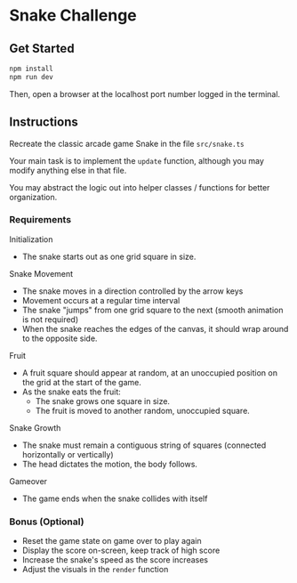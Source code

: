 # Snake Challenge

## Get Started
```bash
npm install
npm run dev
```

Then, open a browser at the localhost port number logged in the terminal.

## Instructions

Recreate the classic arcade game Snake in the file `src/snake.ts`

Your main task is to implement the `update` function, although you may modify anything
else in that file.

You may abstract the logic out into helper classes / functions for better organization.

### Requirements
Initialization
- The snake starts out as one grid square in size.

Snake Movement
- The snake moves in a direction controlled by the arrow keys
- Movement occurs at a regular time interval
- The snake "jumps" from one grid square to the next (smooth animation is not required)
- When the snake reaches the edges of the canvas, it should wrap around to the opposite side.

Fruit
- A fruit square should appear at random, at an unoccupied position on the grid at the start of the game.
- As the snake eats the fruit:
    - The snake grows one square in size.
    - The fruit is moved to another random, unoccupied square.

Snake Growth
- The snake must remain a contiguous string of squares (connected horizontally or vertically)
- The head dictates the motion, the body follows.

Gameover
- The game ends when the snake collides with itself

### Bonus (Optional)
- Reset the game state on game over to play again
- Display the score on-screen, keep track of high score
- Increase the snake's speed as the score increases
- Adjust the visuals in the `render` function
